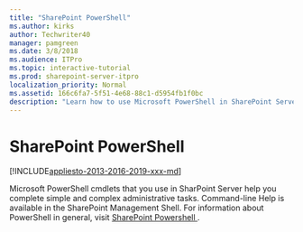 ```yaml
---
title: "SharePoint PowerShell"
ms.author: kirks
author: Techwriter40
manager: pamgreen
ms.date: 3/8/2018
ms.audience: ITPro
ms.topic: interactive-tutorial
ms.prod: sharepoint-server-itpro
localization_priority: Normal
ms.assetid: 166c6fa7-5f51-4e68-88c1-d5954fb1f0bc
description: "Learn how to use Microsoft PowerShell in SharePoint Server."
---
```


# SharePoint PowerShell

[!INCLUDE[appliesto-2013-2016-2019-xxx-md](includes/appliesto-2013-2016-2019-xxx-md.md)]
  
Microsoft PowerShell cmdlets that you use in SharPoint Server help you complete simple and complex administrative tasks. Command-line Help is available in the SharePoint Management Shell. For information about PowerShell in general, visit [SharePoint Powershell ](https://docs.microsoft.com/en-us/powershell/sharepoint/index?view=sharepoint-ps&amp;branch=master).
  

